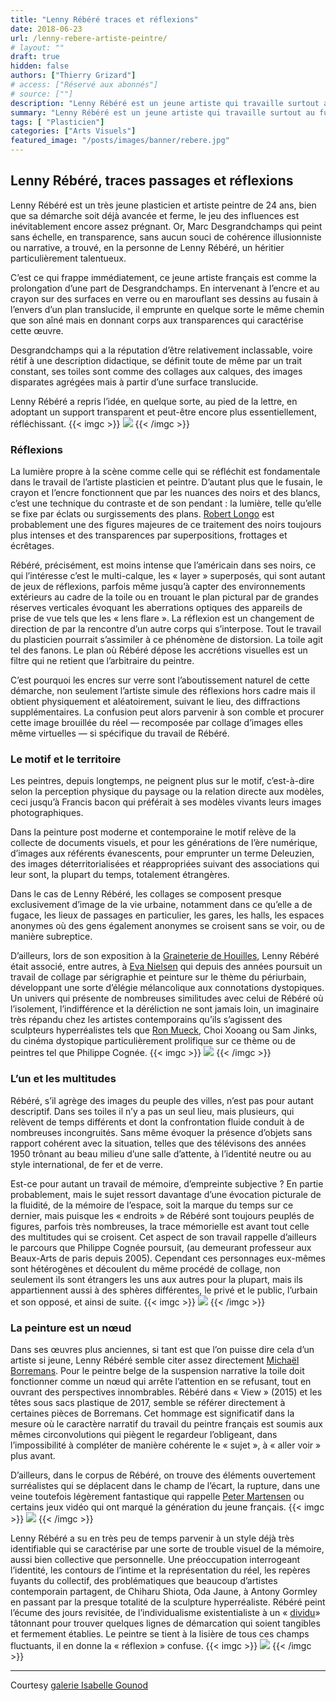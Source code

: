 ```yaml
---
title: "Lenny Rébéré traces et réflexions"
date: 2018-06-23
url: /lenny-rebere-artiste-peintre/
# layout: ""
draft: true
hidden: false
authors: ["Thierry Grizard"]
# access: ["Réservé aux abonnés"]
# source: [""]
description: "Lenny Rébéré est un jeune artiste qui travaille surtout au fusain développant une représentation du monde brouillée aux plans multiples superposés"
summary: "Lenny Rébéré est un jeune artiste qui travaille surtout au fusain développant une représentation du monde brouillée aux plans multiples superposés"
tags: [ "Plasticien"]
categories: ["Arts Visuels"]
featured_image: "/posts/images/banner/rebere.jpg"
---
```

## Lenny Rébéré, traces passages et réflexions

Lenny Rébéré est un très jeune plasticien et artiste peintre de 24 ans, bien que sa démarche soit déjà avancée et ferme, le jeu des influences est inévitablement encore assez prégnant. Or, Marc Desgrandchamps qui peint sans échelle, en transparence, sans aucun souci de cohérence illusionniste ou narrative, a trouvé, en la personne de Lenny Rébéré, un héritier particulièrement talentueux.

C’est ce qui frappe immédiatement, ce jeune artiste français est comme la prolongation d’une part de Desgrandchamps. En intervenant à l’encre et au crayon sur des surfaces en verre ou en marouflant ses dessins au fusain à l’envers d’un plan translucide, il emprunte en quelque sorte le même chemin que son aîné mais en donnant corps aux transparences qui caractérise cette œuvre.

Desgrandchamps qui a la réputation d’être relativement inclassable, voire rétif à une description didactique, se définit toute de même par un trait constant, ses toiles sont comme des collages aux calques, des images disparates agrégées mais à partir d’une surface translucide.

Lenny Rébéré a repris l’idée, en quelque sorte, au pied de la lettre, en adoptant un support transparent et peut-être encore plus essentiellement, réfléchissant.
{{< imgc >}}
![](/posts/images/reberelenny-reberepaintingcharcoalencreverreisablle-gounod-7.jpg)
{{< /imgc >}}

### Réflexions

La lumière propre à la scène comme celle qui se réfléchit est fondamentale dans le travail de l’artiste plasticien et peintre. D’autant plus que le fusain, le crayon et l’encre fonctionnent que par les nuances des noirs et des blancs, c’est une technique du contraste et de son pendant : la lumière, telle qu’elle se fixe par éclats ou surgissements des plans. [Robert Longo](/robert-longo-ombre-et-lumiere/) est probablement une des figures majeures de ce traitement des noirs toujours plus intenses et des transparences par superpositions, frottages et écrêtages.

Rébéré, précisément, est moins intense que l’américain dans ses noirs, ce qui l’intéresse c’est le multi-calque, les « layer » superposés, qui sont autant de jeux de réflexions, parfois même jusqu’à capter des environnements extérieurs au cadre de la toile ou en trouant le plan pictural par de grandes réserves verticales évoquant les aberrations optiques des appareils de prise de vue tels que les « lens flare ». La réflexion est un changement de direction de par la rencontre d’un autre corps qui s’interpose. Tout le travail du plasticien pourrait s’assimiler à ce phénomène de distorsion. La toile agit tel des fanons. Le plan où Rébéré dépose les accrétions visuelles est un filtre qui ne retient que l’arbitraire du peintre.

C’est pourquoi les encres sur verre sont l’aboutissement naturel de cette démarche, non seulement l’artiste simule des réflexions hors cadre mais il obtient physiquement et aléatoirement, suivant le lieu, des diffractions supplémentaires. La confusion peut alors parvenir à son comble et procurer cette image brouillée du réel — recomposée par collage d’images elles même virtuelles — si spécifique du travail de Rébéré.

### Le motif et le territoire

Les peintres, depuis longtemps, ne peignent plus sur le motif, c’est-à-dire selon la perception physique du paysage ou la relation directe aux modèles, ceci jusqu’à Francis bacon qui préférait à ses modèles vivants leurs images photographiques.

Dans la peinture post moderne et contemporaine le motif relève de la collecte de documents visuels, et pour les générations de l’ère numérique, d’images aux référents évanescents, pour emprunter un terme Deleuzien, des images déterritorialisées et réappropriées suivant des associations qui leur sont, la plupart du temps, totalement étrangères.

Dans le cas de Lenny Rébéré, les collages se composent presque exclusivement d’image de la vie urbaine, notamment dans ce qu’elle a de fugace, les lieux de passages en particulier, les gares, les halls, les espaces anonymes où des gens également anonymes se croisent sans se voir, ou de manière subreptice.

D’ailleurs, lors de son exposition à la [Graineterie de Houilles](https://lagraineterie.ville-houilles.fr/?ref=artefields.net), Lenny Rébéré était associé, entre autres, à [Eva Nielsen](/eva-nielsen-serigraphie/) qui depuis des années poursuit un travail de collage par sérigraphie et peinture sur le thème du périurbain, développant une sorte d’élégie mélancolique aux connotations dystopiques. Un univers qui présente de nombreuses similitudes avec celui de Rébéré où l’isolement, l’indifférence et la déréliction ne sont jamais loin, un imaginaire très répandu chez les artistes contemporains qu’ils s’agissent des sculpteurs hyperréalistes tels que [Ron Mueck](/ron-mueck-et-sam-jinks/), Choi Xooang ou Sam Jinks, du cinéma dystopique particulièrement prolifique sur ce thème ou de peintres tel que Philippe Cognée.
{{< imgc >}}
![](/posts/images/reberelenny-reberepaintingcharcoalencreverreisablle-gounod-38.jpg)
{{< /imgc >}}

### L’un et les multitudes

Rébéré, s’il agrège des images du peuple des villes, n’est pas pour autant descriptif. Dans ses toiles il n’y a pas un seul lieu, mais plusieurs, qui relèvent de temps différents et dont la confrontation fluide conduit à de nombreuses incongruités. Sans même évoquer la présence d’objets sans rapport cohérent avec la situation, telles que des télévisons des années 1950 trônant au beau milieu d’une salle d’attente, à l’identité neutre ou au style international, de fer et de verre.

Est-ce pour autant un travail de mémoire, d’empreinte subjective ? En partie probablement, mais le sujet ressort davantage d’une évocation picturale de la fluidité, de la mémoire de l’espace, soit la marque du temps sur ce dernier, mais puisque les « endroits » de Rébéré sont toujours peuplés de figures, parfois très nombreuses, la trace mémorielle est avant tout celle des multitudes qui se croisent. Cet aspect de son travail rappelle d’ailleurs le parcours que Philippe Cognée poursuit, (au demeurant professeur aux Beaux-Arts de paris depuis 2005). Cependant ces personnages eux-mêmes sont hétérogènes et découlent du même procédé de collage, non seulement ils sont étrangers les uns aux autres pour la plupart, mais ils appartiennent aussi à des sphères différentes, le privé et le public, l’urbain et son opposé, et ainsi de suite.
{{< imgc >}}
![](/posts/images/reberelenny-reberepaintingcharcoalencreverreisablle-gounod-22.jpg)
{{< /imgc >}}

### **La peinture est un nœud**

Dans ses œuvres plus anciennes, si tant est que l’on puisse dire cela d’un artiste si jeune, Lenny Rébéré semble citer assez directement [Michaël Borremans](/michael-borremans-art-disruptif/). Pour le peintre belge de la suspension narrative la toile doit fonctionner comme un nœud qui arrête l’attention en se refusant, tout en ouvrant des perspectives innombrables. Rébéré dans « View » (2015) et les têtes sous sacs plastique de 2017, semble se référer directement à certaines pièces de Borremans. Cet hommage est significatif dans la mesure où le caractère narratif du travail du peintre français est soumis aux mêmes circonvolutions qui piègent le regardeur l’obligeant, dans l’impossibilité à compléter de manière cohérente le « sujet », à « aller voir » plus avant.

D’ailleurs, dans le corpus de Rébéré, on trouve des éléments ouvertement surréalistes qui se déplacent dans le champ de l’écart, la rupture, dans une veine toutefois légèrement fantastique qui rappelle [Peter Martensen](/peter-martensen-ravages-et-histoire/) ou certains jeux vidéo qui ont marqué la génération du jeune français.
{{< imgc >}}
![](/posts/images/reberelenny-reberepaintingcharcoalencreverreisablle-gounod-13.jpg)
{{< /imgc >}}

Lenny Rébéré a su en très peu de temps parvenir à un style déjà très identifiable qui se caractérise par une sorte de trouble visuel de la mémoire, aussi bien collective que personnelle. Une préoccupation interrogeant l’identité, les contours de l’intime et la représentation du réel, les repères fuyants du collectif, des problématiques que beaucoup d’artistes contemporain partagent, de Chiharu Shiota, Oda Jaune, à Antony Gormley en passant par la presque totalité de la sculpture hyperréaliste. Rébéré peint l’écume des jours revisitée, de l’individualisme existentialiste à un « [dividu](/les-corps-abstraits-art-contemporain-et-dividu/)» tâtonnant pour trouver quelques lignes de démarcation qui soient tangibles et fermement établies. Le peintre se tient à la lisière de tous ces champs fluctuants, il en donne la « réflexion » confuse.
{{< imgc >}}
![](/posts/images/reberelenny-reberepaintingcharcoalencreverreisablle-gounod-17.jpg)
{{< /imgc >}}

---

Courtesy [galerie Isabelle Gounod](http://galerie-gounod.com/?ref=artefields.net)